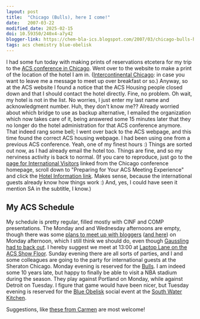 ```yaml
---
layout: post
title:  "Chicago (Bulls), here I come!"
date:   2007-03-22
modified_date: 2025-02-15
doi: 10.59350/240x4-a7y42
blogger-link: https://chem-bla-ics.blogspot.com/2007/03/chicago-bulls-here-i-come.html
tags: acs chemistry blue-obelisk
---
```


I had some fun today with making prints of reservations etcetera for my trip to the
[ACS conference in Chicago](http://www.chemistry.org/portal/a/c/s/1/acsdisplay.html?DOC=meetings%5Cchicago2007%5Chome.html).
Went over to the website to make a print of the location of the hotel I am in.
([Intercontinental Chicago](http://chicago.intercontinental.com/): in case you want to leave me a message to
meet up over breakfast or so.) Anyway, so at the ACS website I found a notice that the ACS Housing people
closed down and that I should contact the hotel directly. Fine, no problem. Oh wait, my hotel is not in the
list. No worries, I just enter my last name and acknowledgment number. Huh, they don't know me?? Already
worried about which bridge to use as backup alternative, I emailed the organization which now takes care
of it, being answered some 15 minutes later that they no longer do the hotel administration for that ACS
conference anymore. That indeed rang some bell; I went over back to the ACS webpage, and this time found
the correct ACS housing webpage. I had been using one from a previous ACS conference. Yeah, one of my
finest hours :) Things are sorted out now, as I had already email the hotel too. Things are fine, and so
my nerviness activity is back to normal. (If you care to reproduce, just go to the
[page for International Visitors](http://www.chemistry.org/portal/a/c/s/1/acsdisplay.html?DOC=meetings\national\international.html)
linked from the Chicago conference homepage, scroll down to "Preparing for Your ACS Meeting Experience" and click the
[Hotel Information link](http://www.chemistry.org/portal/a/c/s/1/acsdisplay.html?DOC=meetings\national\housing.html).
Makes sense, because the international guests already know how things work :) And, yes, I could have seen it mention
SA in the subtitle, I know.)

## My ACS Schedule

My schedule is pretty regular, filled mostly with CINF and COMP presentations. The Monday and and Wednesday
afternoons are empty, though there was some [plans to meet up with bloggers](http://chemicalblogspace.blogspot.com/2007/03/chemical-blogspace-getting-physical-at.html)
([and here](http://gaussling.wordpress.com/2007/03/07/bloggenvolk/)) on Monday afternoon, which I still
think we should do, even though [Gaussling had to back out](http://gaussling.wordpress.com/2007/03/19/bloggenvolk-acs-chicago-meeting-minus-gaussling/).
I hereby suggest we meet at 13:00 at [Laptop Lane on the ACS Show Floor](http://map.mapnetwork.com/tradeshow/chicago/acs/).
Sunday evening there are all sorts of parties, and I and some colleagues are going to the party for
international guests at the Sheraton Chicago. Monday evening is reserved for the [Bulls](http://www.nba.com/bulls/).
I am indeed some 10 years late, but happy to finally be able to visit a NBA stadium during the season. They play
against Portland on Monday, while against Detroit on Tuesday. I figure that game would have been nicer, but
Tuesday evening is reserved for the [Blue Obelisk](http://blueobelisk.org/) social event at the
[South Water Kitchen](http://hardly.cubic.uni-koeln.de/pipermail/blue-obelisk/2007-March/001125.html).

Suggestions, like [these from Carmen](http://blind-science.blogspot.com/2007/03/if-i-were-going-to-chicago.html)
are most welcome!
